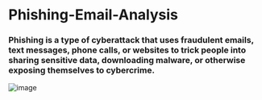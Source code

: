 # Phishing-Email-Analysis

### Phishing is a type of cyberattack that uses fraudulent emails, text messages, phone calls, or websites to trick people into sharing sensitive data, downloading malware, or otherwise exposing themselves to cybercrime. 

![image](https://github.com/user-attachments/assets/c42df557-9fd9-45f4-ae15-995d5c1ce24f)
